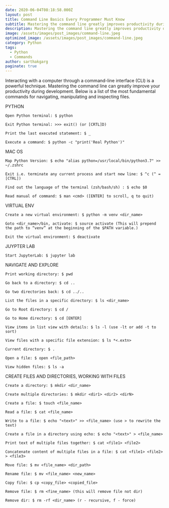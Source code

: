```yaml
---
date: 2020-06-04T08:18:58.000Z
layout: post
title: Command Line Basics Every Programmer Must Know
subtitle: Mastering the command line greatly improves productivity during development.
description: Mastering the command line greatly improves productivity during development.
image: /assets/images/post_images/command-line.jpeg
optimized_image: /assets/images/post_images/command-line.jpeg
category: Python
tags:
  - Python
  - Commands
author: sarthakgarg
paginate: true
---
```

Interacting with a computer through a command-line interface (CLI) is a powerful technique. Mastering the command line can greatly improve your productivity during development. Below is a list of the most fundamental commands for navigating, manipulating and inspecting files.

PYTHON

`Open Python terminal: $ python`

`Exit Python terminal: >>> exit() (or [CRTL]D)`

`Print the last executed statement: $ _`

`Execute a command: $ python -c "print('Real Python')"`

MAC OS

`Map Python Version: $ echo "alias python=/usr/local/bin/python3.7" >> ~/.zshrc`

`Exit i.e. terminate any current process and start new line: $ ^c (^ = [CTRL])`

`Find out the language of the terminal (zsh/bash/sh) : $ echo $0`

`Read manual of command: $ man <cmd> ([ENTER] to scroll, q to quit)`

VIRTUAL ENV

`Create a new virtual environment: $ python -m venv <dir_name>`

`Goto <dir_name>/bin, activate: $ source activate (This will prepend the path to “venv” at the beginning of the $PATH variable.)`

`Exit the virtual environment: $ deactivate`

JUYPTER LAB

`Start JupyterLab: $ jupyter lab`

NAVIGATE AND EXPLORE

`Print working directory: $ pwd`

`Go back to a directory: $ cd ..`

`Go two directories back: $ cd ../..`

`List the files in a specific directory: $ ls <dir_name>`

`Go to Root directory: $ cd /`

`Go to Home directory: $ cd [ENTER]`

`View items in list view with details: $ ls -l (use -lt or add -t to sort)`

`View files with a specific file extension: $ ls *<.extn>`

`Current directory: $ .`

`Open a file: $ open <file_path>`

`View hidden files: $ ls -a`

CREATE FILES AND DIRECTORIES, WORKING WITH FILES

`Create a directory: $ mkdir <dir_name>`

`Create multiple directories: $ mkdir <dir1> <dir2> <dirN>`

`Create a file: $ touch <file_name>`

`Read a file: $ cat <file_name>`

`Write to a file: $ echo "<text>" >> <file_name> (use > to rewrite the text)`

`Create a file in a directory using echo: $ echo "<text>" > <file_name>`

`Print text of multiple files together: $ cat <file1> <file2>`

`Concatenate content of multiple files in a file: $ cat <file1> <file2> > <file3>`

`Move file: $ mv <file_name> <dir_path>`

`Rename file: $ mv <file_name> <new_name>`

`Copy file: $ cp <copy_file> <copied_file>`

`Remove file: $ rm <fine_name> (this will remove file not dir)`

`Remove dir: $ rm -rf <dir_name> (r - recursive, f - force)`